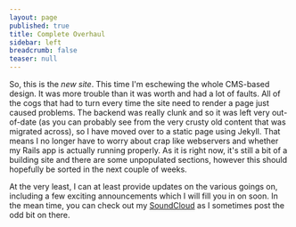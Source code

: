 ```yaml
---
layout: page
published: true
title: Complete Overhaul
sidebar: left
breadcrumb: false
teaser: null
---
```


So, this is the _new site_. This time I'm eschewing the whole CMS-based design. It was more trouble than it was worth and had a lot of faults. All of the cogs that had to turn every time the site need to render a page just caused problems. The backend was really clunk and so it was left very out-of-date (as you can probably see from the very crusty old content that was migrated across), so I have moved over to a static page using Jekyll. That means I no longer have to worry about crap like webservers and whether my Rails app is actually running properly. As it is right now, it's still a bit of a building site and there are some unpopulated sections, however this should hopefully be sorted in the next couple of weeks. 

At the very least, I can at least provide updates on the various goings on, including a few exciting announcements which I will fill you in on soon. In the mean time, you can check out my [SoundCloud](https://soundcloud.com/unclewalter) as I sometimes post the odd bit on there. 